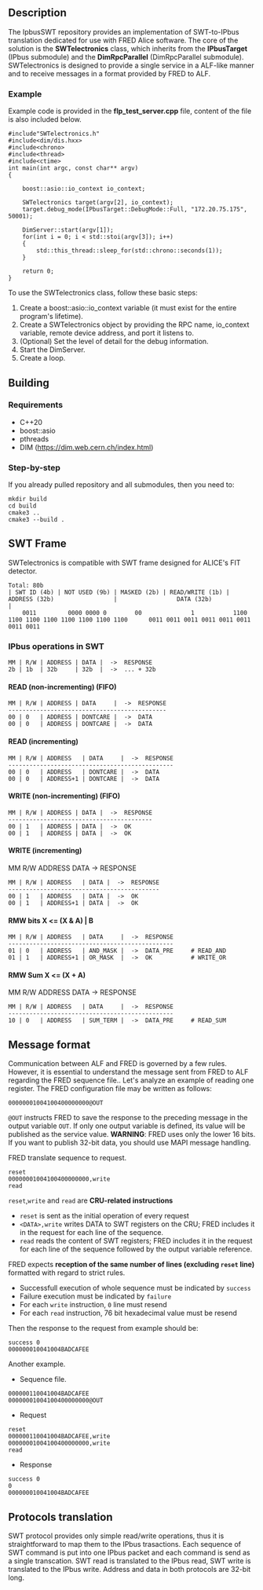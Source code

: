 ## Description

The IpbusSWT repository provides an implementation of SWT-to-IPbus translation dedicated for use with FRED Alice software. The core of the solution is the **SWTelectronics** class, which inherits from the **IPbusTarget** (IPbus submodule) and the **DimRpcParallel** (DimRpcParallel submodule). SWTelectronics is designed to provide a single service in a ALF-like manner and to receive messages in a format provided by FRED to ALF. 

### Example
Example code is provided in the **flp_test_server.cpp** file, content of the file is also included below.

```
#include"SWTelectronics.h"
#include<dim/dis.hxx>
#include<chrono>
#include<thread>
#include<ctime>
int main(int argc, const char** argv)
{
    
    boost::asio::io_context io_context;

    SWTelectronics target(argv[2], io_context);
    target.debug_mode(IPbusTarget::DebugMode::Full, "172.20.75.175", 50001);

    DimServer::start(argv[1]);
    for(int i = 0; i < std::stoi(argv[3]); i++)
    {
        std::this_thread::sleep_for(std::chrono::seconds(1));
    }

    return 0;
}
```

To use the SWTelectronics class, follow these basic steps:

1. Create a boost::asio::io_context variable (it must exist for the entire program's lifetime).
2. Create a SWTelectronics object by providing the RPC name, io_context variable, remote device address, and port it listens to.
3. (Optional) Set the level of detail for the debug information.
4. Start the DimServer.
5. Create a loop.


## Building

### Requirements
- C++20
- boost::asio
- pthreads
- DIM (https://dim.web.cern.ch/index.html)

### Step-by-step

If you already pulled repository and all submodules, then you need to:

```
mkdir build
cd build
cmake3 ..
cmake3 --build .
```

## SWT Frame

SWTelectronics is compatible with SWT frame designed for ALICE's FIT detector.

```
Total: 80b
| SWT ID (4b) | NOT USED (9b) | MASKED (2b) | READ/WRITE (1b) |             ADDRESS (32b)                 |                 DATA (32b)              |
    0011         0000 0000 0        00              1           1100 1100 1100 1100 1100 1100 1100 1100      0011 0011 0011 0011 0011 0011 0011 0011
```

### IPbus operations in SWT

```
MM | R/W | ADDRESS | DATA |  ->  RESPONSE
2b | 1b  | 32b     | 32b  |  ->  ... + 32b
```

#### READ (non-incrementing) (FIFO)

```
MM | R/W | ADDRESS | DATA     |  ->  RESPONSE
---------------------------------------------
00 | 0   | ADDRESS | DONTCARE |  ->  DATA
00 | 0   | ADDRESS | DONTCARE |  ->  DATA
```

#### READ (incrementing)

```
MM | R/W | ADDRESS   | DATA     |  ->  RESPONSE
-----------------------------------------------
00 | 0   | ADDRESS   | DONTCARE |  ->  DATA
00 | 0   | ADDRESS+1 | DONTCARE |  ->  DATA
```

#### WRITE (non-incrementing) (FIFO)

```
MM | R/W | ADDRESS | DATA |  ->  RESPONSE
-----------------------------------------
00 | 1   | ADDRESS | DATA |  ->  OK
00 | 1   | ADDRESS | DATA |  ->  OK
```

#### WRITE (incrementing)

MM R/W ADDRESS DATA   ->  RESPONSE

```
MM | R/W | ADDRESS   | DATA |  ->  RESPONSE
-------------------------------------------
00 | 1   | ADDRESS   | DATA |  ->  OK
00 | 1   | ADDRESS+1 | DATA |  ->  OK
```

#### RMW bits X <= (X & A) | B

```
MM | R/W | ADDRESS   | DATA     |  ->  RESPONSE
-----------------------------------------------
01 | 0   | ADDRESS   | AND_MASK |  ->  DATA_PRE     # READ_AND
01 | 1   | ADDRESS+1 | OR_MASK  |  ->  OK           # WRITE_OR
```


#### RMW Sum  X <= (X + A)

MM R/W ADDRESS DATA   ->  RESPONSE

```
MM | R/W | ADDRESS   | DATA     |  ->  RESPONSE
-----------------------------------------------
10 | 0   | ADDRESS   | SUM_TERM |  ->  DATA_PRE     # READ_SUM
```

## Message format

Communication between ALF and FRED is governed by a few rules. However, it is essential to understand the message sent from FRED to ALF regarding the FRED sequence file.. Let's analyze an example of reading one register. The FRED configuration file may be written as follows:
```
00000001004100400000000@OUT
```
`@OUT` instructs FRED to save the response to the preceding message in the output variable `OUT`. If only one output variable is defined, its value will be published as the service value. **WARNING**: FRED uses only the lower 16 bits. If you want to publish 32-bit data, you should use MAPI message handling.

FRED translate sequence to request.
```
reset
00000001004100400000000,write
read
```

`reset`,`write` and `read` are **CRU-related instructions**
- `reset` is sent as the initial operation of every request 
- `<DATA>,write` writes DATA to SWT registers on the CRU; FRED includes it in the request for each line of the sequence.
- `read` reads the content of SWT registers; FRED includes it in the request for each line of the sequence followed by the output variable reference.

FRED expects **reception of the same number of lines (excluding `reset` line)** formatted with regard to strict rules.
- Successfull execution of whole sequence must be indicated by `success`
- Failure execution must be indicated by `failure`
- For each `write` instruction, `0` line must resend
- For each `read` instruction, 76 bit hexadecimal value must be resend

Then the response to the request from example should be:

```
success 0
000000010041004BADCAFEE
```

Another example.
- Sequence file.
```
000000110041004BADCAFEE
00000001004100400000000@OUT
```
- Request
```
reset
000000110041004BADCAFEE,write
00000001004100400000000,write
read

```
- Response
```
success 0
0
000000010041004BADCAFEE
```

## Protocols translation
SWT protocol provides only simple read/write operations, thus it is straightforward to map them to the IPbus trasactions. Each sequence of SWT command is put into one IPbus packet and each command is send as a single transcation. SWT read is translated to the IPbus read, SWT write is translated to the IPbus write. Address and data in both protocols are 32-bit long.
